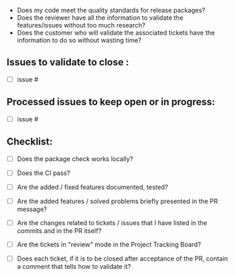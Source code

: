 - Does my code meet the quality standards for release packages?
- Does the reviewer have all the information to validate the features/issues without too much research?
- Does the customer who will validate the associated tickets have the information to do so without wasting time?

## Issues to validate to close : 

- [ ] issue #


## Processed issues to keep open or in progress: 

- [ ] issue #

## Checklist:

- [ ] Does the package check works locally?
- [ ] Does the CI pass?
- [ ] Are the added / fixed features documented, tested?
- [ ] Are the added features / solved problems briefly presented in the PR message?
- [ ] Are the changes related to tickets / issues that I have listed in the commits and in the PR itself?
- [ ] Are the tickets in "review" mode in the Project Tracking Board?
- [ ] Does each ticket, if it is to be closed after acceptance of the PR, contain a comment that tells how to validate it?


